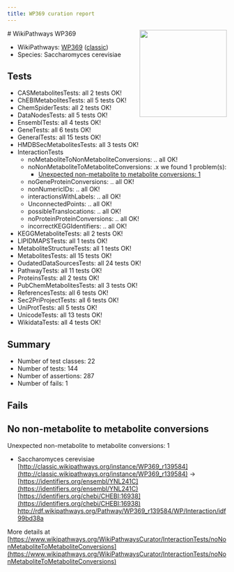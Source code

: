 ```yaml
---
title: WP369 curation report
---
```


<img style="float: right; width: 200px" src="https://upload.wikimedia.org/wikipedia/commons/thumb/8/83/Wplogo_with_text_500.png/640px-Wplogo_with_text_500.png" />
# WikiPathways WP369

* WikiPathways: [WP369](https://wikipathways.org/pathways/WP369) ([classic](https://classic.wikipathways.org/instance/WP369))
* Species: Saccharomyces cerevisiae
## Tests
* CASMetabolitesTests: all 2 tests OK!
* ChEBIMetabolitesTests: all 5 tests OK!
* ChemSpiderTests: all 2 tests OK!
* DataNodesTests: all 5 tests OK!
* EnsemblTests: all 4 tests OK!
* GeneTests: all 6 tests OK!
* GeneralTests: all 15 tests OK!
* HMDBSecMetabolitesTests: all 3 tests OK!
* InteractionTests
    * noMetaboliteToNonMetaboliteConversions: .. all OK!
    * noNonMetaboliteToMetaboliteConversions: .x we found 1 problem(s):
        * [Unexpected non-metabolite to metabolite conversions: 1](#4b4cfabf)
    * noGeneProteinConversions: .. all OK!
    * nonNumericIDs: .. all OK!
    * interactionsWithLabels: .. all OK!
    * UnconnectedPoints: .. all OK!
    * possibleTranslocations: .. all OK!
    * noProteinProteinConversions: .. all OK!
    * incorrectKEGGIdentifiers: .. all OK!
* KEGGMetaboliteTests: all 2 tests OK!
* LIPIDMAPSTests: all 1 tests OK!
* MetaboliteStructureTests: all 1 tests OK!
* MetabolitesTests: all 15 tests OK!
* OudatedDataSourcesTests: all 24 tests OK!
* PathwayTests: all 11 tests OK!
* ProteinsTests: all 2 tests OK!
* PubChemMetabolitesTests: all 3 tests OK!
* ReferencesTests: all 6 tests OK!
* Sec2PriProjectTests: all 6 tests OK!
* UniProtTests: all 5 tests OK!
* UnicodeTests: all 13 tests OK!
* WikidataTests: all 4 tests OK!


## Summary

* Number of test classes: 22
* Number of tests: 144
* Number of assertions: 287
* Number of fails: 1

## Fails

<a name="4b4cfabf" />

## No non-metabolite to metabolite conversions

Unexpected non-metabolite to metabolite conversions: 1

* Saccharomyces cerevisiae [http://classic.wikipathways.org/instance/WP369_r139584](http://classic.wikipathways.org/instance/WP369_r139584) → [https://identifiers.org/ensembl/YNL241C](https://identifiers.org/ensembl/YNL241C) [https://identifiers.org/chebi/CHEBI:16938](https://identifiers.org/chebi/CHEBI:16938) http://rdf.wikipathways.org/Pathway/WP369_r139584/WP/Interaction/idf99bd38a


More details at [https://www.wikipathways.org/WikiPathwaysCurator/InteractionTests/noNonMetaboliteToMetaboliteConversions](https://www.wikipathways.org/WikiPathwaysCurator/InteractionTests/noNonMetaboliteToMetaboliteConversions)

